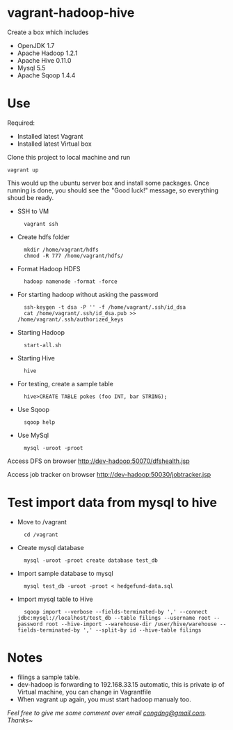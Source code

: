 vagrant-hadoop-hive
===================

Create a box which includes
* OpenJDK 1.7
* Apache Hadoop 1.2.1
* Apache Hive 0.11.0
* Mysql 5.5
* Apache Sqoop 1.4.4

Use
===
Required:
* Installed latest Vagrant
* Installed latest Virtual box

Clone this project to local machine and run

    vagrant up

This would up the ubuntu server box and install some packages. Once running is done, you should see the "Good luck!" message, so everything shoud be ready. 

* SSH to VM

		vagrant ssh

* Create hdfs folder

		mkdir /home/vagrant/hdfs
		chmod -R 777 /home/vagrant/hdfs/

* Format Hadoop HDFS
	
		hadoop namenode -format -force

* For starting hadoop without asking the password

		ssh-keygen -t dsa -P '' -f /home/vagrant/.ssh/id_dsa
		cat /home/vagrant/.ssh/id_dsa.pub >> /home/vagrant/.ssh/authorized_keys

* Starting Hadoop
	
		start-all.sh
	
* Starting Hive

    	hive
    
* For testing, create a sample table

		hive>CREATE TABLE pokes (foo INT, bar STRING);

* Use Sqoop

		sqoop help

* Use MySql

		mysql -uroot -proot

Access DFS on browser 
		[http://dev-hadoop:50070/dfshealth.jsp](http://dev-hadoop:50070/dfshealth.jsp)
    
Access job tracker on browser
		[http://dev-hadoop:50030/jobtracker.jsp](http://dev-hadoop:50030/jobtracker.jsp)
    

Test import data from mysql to hive
==============================

* Move to /vagrant

		cd /vagrant

* Create mysql database
	
		mysql -uroot -proot create database test_db

* Import sample database to mysql

		mysql test_db -uroot -proot < hedgefund-data.sql

* Import mysql table to Hive

		sqoop import --verbose --fields-terminated-by ',' --connect jdbc:mysql://localhost/test_db --table filings --username root --password root --hive-import --warehouse-dir /user/hive/warehouse --fields-terminated-by ',' --split-by id --hive-table filings

Notes
=====
* filings a sample table.
* dev-hadoop is forwarding to 192.168.33.15 automatic, this is private ip of Virtual machine, you can change in Vagrantfile
* When vagrant up again, you must start hadoop manualy too.
 

*Feel free to give me some comment over email congdng@gmail.com. Thanks~*
